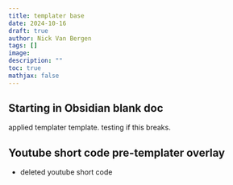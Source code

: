 ```yaml
---
title: templater base
date: 2024-10-16
draft: true
author: Nick Van Bergen
tags: []
image: 
description: ""
toc: true
mathjax: false
---
```

## Starting in Obsidian blank doc 
applied templater template. testing if this breaks. 
<br>
## Youtube short code pre-templater overlay

- deleted youtube short code
